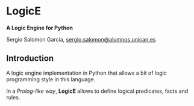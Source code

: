 LogicE
=================

**A Logic Engine for Python**

Sergio Salomon Garcia, <sergio.salomon@alumnos.unican.es>


Introduction
-----------

A logic engine implementation in Python that allows a
bit of logic programming style in this language.

In a *Prolog-like way*, **LogicE** allows to define logical predicates, 
facts and rules.

